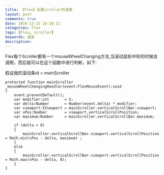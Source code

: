 ```yaml
---
title: 【Flex】设置scroller的速度
layout: post
comments: true
date: 2016-12-22 16:38:11
categories: Flex
tags: [Flex, scroller]
keywords: 速度
description:
---
```

Flex每个Scroller都有一个mouseWheelChanging方法,当滚动鼠标中轮的时候会调用，而后就可以在这个函数中进行判断，如下:
<!-- more -->
假设我的滚动条id = mainScroller
```as3
protected function mainScroller _mouseWheelChangingHandler(event:FlexMouseEvent):void
{
	event.preventDefault();
	var modifier:int       = 5;
	var delta:Number       = Number(event.delta) * modifier;
	var viewport:IViewport = mainScroller.verticalScrollBar.viewport;
	var vPos:Number        = viewport.verticalScrollPosition;
	var maximum:Number     = mainScroller.verticalScrollBar.maximum;
	
	if (delta < 0) 
	{
		mainScroller.verticalScrollBar.viewport.verticalScrollPosition = Math.min(vPos - delta, maximum) ;        
	}
	else
	{
		mainScroller.verticalScrollBar.viewport.verticalScrollPosition = Math.max(vPos - delta, 0);
	}
}
```